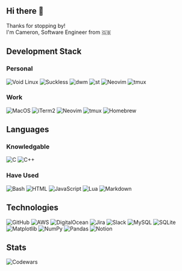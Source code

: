 <h2>Hi there 👋</h2>

<p>Thanks for stopping by!<br>I'm Cameron, Software Engineer from 🇬🇧</p>

<h2>Development Stack</h2>
<h3>Personal</h3>
<p>
  <img alt="Void Linux" src="https://img.shields.io/badge/Void%20Linux-478061?logo=voidlinux&logoColor=fff" />
  <img alt="Suckless" src="https://img.shields.io/badge/--1177AA?logo=suckless" />
  <img alt="dwm" src="https://img.shields.io/badge/--1177AA?logo=dwm" />
  <img alt="st" src="https://badgen.net/badge/icon/st?icon=terminal&label" />
  <img alt="Neovim" src="https://img.shields.io/badge/Neovim-57A143?logo=neovim&logoColor=fff" />
  <img alt="tmux" src="https://img.shields.io/badge/tmux-1BB91F?logo=tmux&logoColor=fff" />
</p>

<h3>Work</h3>
<p>
  <img alt="MacOS" src="https://img.shields.io/badge/macOS-000000?logo=apple&logoColor=F0F0F0" />
  <img alt="iTerm2" src="https://img.shields.io/badge/iTerm2-000000?logo=iterm2&logoColor=fff" />
  <img alt="Neovim" src="https://img.shields.io/badge/Neovim-57A143?logo=neovim&logoColor=fff" />
  <img alt="tmux" src="https://img.shields.io/badge/tmux-1BB91F?logo=tmux&logoColor=fff" />
  <img alt="Homebrew" src="https://img.shields.io/badge/Homebrew-FBB040?logo=homebrew&logoColor=fff" />
</p>

<h2>Languages</h2>
<h3>Knowledgable</h3>
<p>
  <img alt="C" src="https://img.shields.io/badge/C-00599C?logo=c&logoColor=white" />
  <img alt="C++" src="https://img.shields.io/badge/C++-%2300599C.svg?logo=c%2B%2B&logoColor=white" />
  <img alt="" src="https://img.shields.io/badge/Python-3776AB?logo=python&logoColor=fff" />
</p>
<h3>Have Used</h3>
<p>
  <img alt="Bash" src="https://img.shields.io/badge/Bash-4EAA25?logo=gnubash&logoColor=fff" />
  <img alt="HTML" src="https://img.shields.io/badge/HTML-%23E34F26.svg?logo=html5&logoColor=white" />
  <img alt="JavaScript" src="https://img.shields.io/badge/JavaScript-F7DF1E?logo=javascript&logoColor=000" />
  <img alt="Lua" src="https://img.shields.io/badge/Lua-%232C2D72.svg?logo=lua&logoColor=white" />
  <img alt="Markdown" src="https://img.shields.io/badge/Markdown-%23000000.svg?logo=markdown&logoColor=white" />
</p>

<h2>Technologies</h2>
<p>
  <img alt="GitHub" src="https://img.shields.io/badge/GitHub-%23121011.svg?logo=github&logoColor=white" />
  <img alt="AWS" src="https://img.shields.io/badge/AWS-%23FF9900.svg?logo=amazon-web-services&logoColor=white" />
  <img alt="DigitalOcean" src="https://img.shields.io/badge/DigitalOcean-%230167ff.svg?logo=digitalOcean&logoColor=white" />
  <img alt="Jira" src="https://img.shields.io/badge/Jira-0052CC?logo=jira&logoColor=fff" />
  <img alt="Slack" src="https://img.shields.io/badge/Slack-4A154B?logo=slack&logoColor=fff" />
  <img alt="MySQL" src="https://img.shields.io/badge/MySQL-4479A1?logo=mysql&logoColor=fff" />
  <img alt="SQLite" src="https://img.shields.io/badge/SQLite-%2307405e.svg?logo=sqlite&logoColor=white" />
  <img alt="Matplotlib" src="https://custom-icon-badges.demolab.com/badge/Matplotlib-71D291?logo=matplotlib&logoColor=fff" />
  <img alt="NumPy" src="https://img.shields.io/badge/NumPy-4DABCF?logo=numpy&logoColor=fff" />
  <img alt="Pandas" src="https://img.shields.io/badge/Pandas-150458?logo=pandas&logoColor=fff" />
  <img alt="Notion" src="https://img.shields.io/badge/Notion-000?logo=notion&logoColor=fff" />
</p>

<h2>Stats</h2>
<p>
  <img alt="Codewars" src="https://www.codewars.com/users/CameronDudd/badges/large" />
</p>
